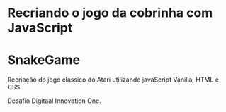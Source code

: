# Recriando o jogo da cobrinha com JavaScript

# SnakeGame

Recriação do jogo classico do Atari utilizando javaScript Vanilla, HTML e CSS.

Desafio Digitaal Innovation One.
